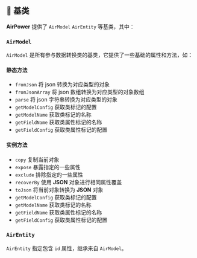 ## 📖 基类

**AirPower** 提供了 `AirModel` `AirEntity` 等基类，其中：

### `AirModel`

`AirModel` 是所有参与数据转换类的基类，它提供了一些基础的属性和方法，如：

#### 静态方法

- `fromJson` 将 json 转换为对应类型的对象
- `fromJsonArray` 将 json 数组转换为对应类型的对象数组
- `parse` 将 json 字符串转换为对应类型的对象
- `getModelConfig` 获取类标记的配置
- `getModelName` 获取类标记的名称
- `getFieldName` 获取类属性标记的名称
- `getFieldConfig` 获取类属性标记的配置

#### 实例方法

- `copy` 复制当前对象
- `expose` 暴露指定的一些属性
- `exclude` 排除指定的一些属性
- `recoverBy` 使用 **JSON** 对象进行相同属性覆盖
- `toJson` 将当前对象转换为 **JSON** 对象
- `getModelConfig` 获取类标记的配置
- `getModelName` 获取类标记的名称
- `getFieldName` 获取类属性标记的名称
- `getFieldConfig` 获取类属性标记的配置

### `AirEntity`

`AirEntity` 指定包含 `id` 属性，继承来自 `AirModel`。
